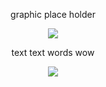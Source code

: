<p align=center> graphic place holder <p align=center>

<p align="center">
  <img src="https://media1.giphy.com/media/v1.Y2lkPTc5MGI3NjExOHppYndyYnNudW81M3dqNTYzN2Z4OHduNXo0YzJsZ214bGd2M2VsaCZlcD12MV9pbnRlcm5hbF9naWZfYnlfaWQmY3Q9cw/ECoXhE4eVUAWoqg38R/giphy.gif"/>
</p>

<p align=center> text text words wow <p align=center>

<p align="center">
  <img src="https://i.ibb.co/kVxD2PPF/9jsgwb.jpg"/>
</p>
